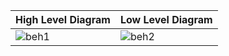 | High Level Diagram | Low Level Diagram |
| ------------------ | ---------------- |
| ![beh1](https://user-images.githubusercontent.com/94284577/144244702-6e67dd84-6774-41f6-8085-a36290305c10.png) | ![beh2](https://user-images.githubusercontent.com/94284577/144244747-66e86594-00d3-465b-aedc-988879b62570.jpg) |
